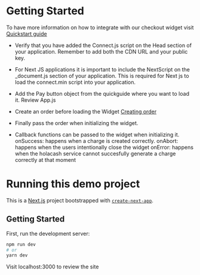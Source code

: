 # Getting Started

To have more information on how to integrate with our checkout widget visit [Quickstart guide](https://developers.holacash.mx/widget/quickguide)

- Verify that you have added the Connect.js script on the Head section of your application. Remember to add both the CDN URL and your public key.

- For Next JS applications it is important to include the NextScript on the \_document.js section of your application.
  This is required for Next js to load the connect.min script into your application.

- Add the Pay button object from the quickguide where you want to load it. Review App.js

- Create an order before loading the Widget [Creating order](https://developers.holacash.mx/openapi/cash/#tag/order)

- Finally pass the order when initializing the widget.

- Callback functions can be passed to the widget when initializing it.
  onSuccess: happens when a charge is created correctly.
  onAbort: happens when the users intentionally close the widget
  onError: happens when the holacash service cannot succesfully generate a charge correctly at that moment

# Running this demo project

This is a [Next.js](https://nextjs.org/) project bootstrapped with [`create-next-app`](https://github.com/vercel/next.js/tree/canary/packages/create-next-app).

## Getting Started

First, run the development server:

```bash
npm run dev
# or
yarn dev
```

Visit localhost:3000 to review the site
